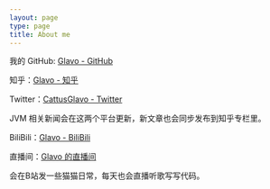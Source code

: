 ```yaml
---
layout: page
type: page
title: About me
---
```


我的 GitHub: [Glavo - GitHub](https://github.com/glavo)


知乎：[Glavo - 知乎](https://www.zhihu.com/people/glavo)

Twitter：[CattusGlavo - Twitter](https://twitter.com/CattusGlavo)

JVM 相关新闻会在这两个平台更新，新文章也会同步发布到知乎专栏里。


BiliBili：[Glavo - BiliBili](https://space.bilibili.com/20314891)

直播间：[Glavo 的直播间](https://live.bilibili.com/331537)

会在B站发一些猫猫日常，每天也会直播听歌写写代码。